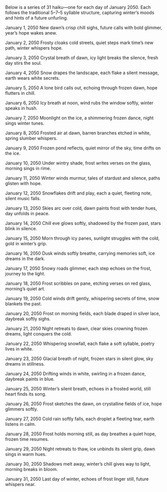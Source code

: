Below is a series of 31 haiku—one for each day of January 2050. Each follows the traditional 5–7–5 syllable structure, capturing winter’s moods and hints of a future unfurling.

January 1, 2050
New dawn’s crisp chill sighs,
future calls with bold glimmer,
year’s hope wakes anew.

January 2, 2050
Frosty cloaks cold streets,
quiet steps mark time’s new path,
winter whispers hope.

January 3, 2050
Crystal breath of dawn,
icy light breaks the silence,
fresh day stirs the soul.

January 4, 2050
Snow drapes the landscape,
each flake a silent message,
earth wears white secrets.

January 5, 2050
A lone bird calls out,
echoing through frozen dawn,
hope flutters in chill.

January 6, 2050
Icy breath at noon,
wind rubs the window softly,
winter speaks in hush.

January 7, 2050
Moonlight on the ice,
a shimmering frozen dance,
night sings winter tunes.

January 8, 2050
Frosted air at dawn,
barren branches etched in white,
spring slumber whispers.

January 9, 2050
Frozen pond reflects,
quiet mirror of the sky,
time drifts on the ice.

January 10, 2050
Under wintry shade,
frost writes verses on the glass,
morning sings in rime.

January 11, 2050
Winter winds murmur,
tales of stardust and silence,
paths glisten with hope.

January 12, 2050
Snowflakes drift and play,
each a quiet, fleeting note,
silent music falls.

January 13, 2050
Skies arc over cold,
dawn paints frost with tender hues,
day unfolds in peace.

January 14, 2050
Chill eve glows softly,
shadowed by the frozen past,
stars blink in silence.

January 15, 2050
Morn through icy panes,
sunlight struggles with the cold,
gold in winter’s grip.

January 16, 2050
Dusk winds softly breathe,
carrying memories soft,
ice dreams in the dark.

January 17, 2050
Snowy roads glimmer,
each step echoes on the frost,
journey to the light.

January 18, 2050
Frost scribbles on pane,
etching verses on red glass,
morning’s quiet art.

January 19, 2050
Cold winds drift gently,
whispering secrets of time,
snow blankets the past.

January 20, 2050
Frost on morning fields,
each blade draped in silver lace,
daybreak softly sighs.

January 21, 2050
Night retreats to dawn,
clear skies crowning frozen dreams,
light conquers the cold.

January 22, 2050
Whispering snowfall,
each flake a soft syllable,
poetry lives in white.

January 23, 2050
Glacial breath of night,
frozen stars in silent glow,
sky dreams in stillness.

January 24, 2050
Drifting winds in white,
swirling in a frozen dance,
daybreak paints in blue.

January 25, 2050
Winter’s silent breath,
echoes in a frosted world,
still heart finds its song.

January 26, 2050
Frost sketches the dawn,
on crystalline fields of ice,
hope glimmers softly.

January 27, 2050
Cold rain softly falls,
each droplet a fleeting tear,
earth listens in calm.

January 28, 2050
Frost holds morning still,
as day breathes a quiet hope,
frozen time resumes.

January 29, 2050
Night retreats to thaw,
ice unbinds its silent grip,
dawn sings in warm hues.

January 30, 2050
Shadows melt away,
winter’s chill gives way to light,
morning breaks in bloom.

January 31, 2050
Last day of winter,
echoes of frost linger still,
future whispers near.

